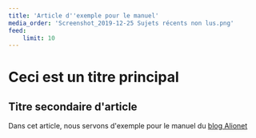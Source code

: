 ```yaml
---
title: 'Article d''exemple pour le manuel'
media_order: 'Screenshot_2019-12-25 Sujets récents non lus.png'
feed:
    limit: 10
---
```


# Ceci est un titre principal

## Titre secondaire d'article

Dans cet article, nous servons d'exemple pour le manuel du [blog Alionet](https://blog.alionet.org)